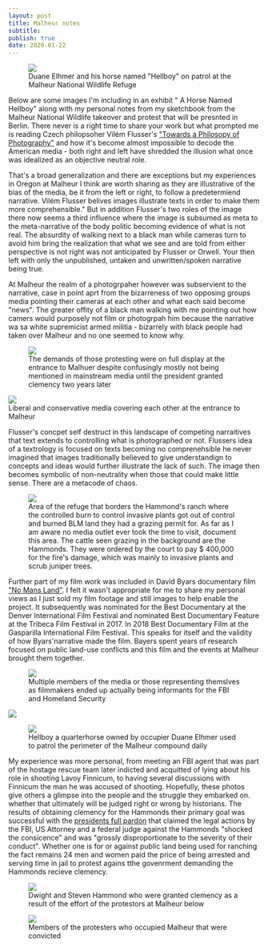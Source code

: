 ```yaml
---
layout: post
title: Malheur notes
subtitle: 
publish: true
date: 2020-01-22  
---
```


<figure>
<img src="https://jonkalev.s3-us-west-2.amazonaws.com/DSCF3957-Malheur-Hellboy-dip.jpg">
<figcaption> Duane Elhmer and his horse named "Hellboy" on patrol at the Malheur National Wildlife Refuge</figcaption>
</figure>

Below are some images I'm including in an exhibit " A Horse Named Hellboy"  along with my personal notes from my sketchbook from the Malheur National Wildlife takeover and protest that will be presnted in Berlin.
There never is a right time to share your work but what prompted me is reading Czech philopsoher Vilém Flusser's <a href="https://www.press.uchicago.edu/ucp/books/book/distributed/T/bo3535843.html">"Towards a Philosopy of Photography"</a> and how it's become almost impossible to decode the American media - both right and left have shredded the illusion what once was idealized as an objective neutral role.

 That's a broad generalization and there are exceptions but my experiences in Oregon at Malheur I think are worth sharing as they are illustrative of the bias of the media, be it from the left or right, to follow a predetermiend narrative.
 Vilém Flusser belives images illustrate texts in order to make them more comprehensible."
 But in addition Flusser's two roles of the image there now seems a third influence where the image is subsumed as meta to the meta-narrative of the body politic becoming evidence of what is not real.
 The absurdity of walking next to a black man while cameras turn to avoid him bring the realization that what we see and are told from either perspective is not right was not anticipated by Flusser or Orwell. Your then left with only the unpublished, untaken and unwritten/spoken narrative being true. 
 
 At Malheur the realm of a photogrpaher however was subservient to the narrative, case in point aprt from the bizarreness of two opposing groups media pointing their cameras at each other and what each said become "news". The greater offity of a black man walking with me pointing out how camers would purposely not film or photogrpah him because the narrative wa sa white supremicist armed militia - bizarrely with black people had taken over Malheur and no one seemed to know why.
   <figure>
<img src="https://jonkalev.s3-us-west-2.amazonaws.com/DSCF3923-Malheur_02.jpg">
 <figcaption>The demands of those protesting were on full display at the entrance to Malhuer despite confusingly mostly not being mentioned in mainstream media until the president granted clemency two years later </figcaption>
 
</figure>
 <img src="https://jonkalev.s3-us-west-2.amazonaws.com/malheur_13.jpg">
 <figcaption>Liberal and conservative media covering each other at the entrance to Malheur </figcaption>


 Flusser's concpet self destruct in this landscape of competing narraitives that text extends to controlling what is photographed or not. Flussers idea of a textrology is focused on texts becoming no comprenehsible he never imagined that images traditionally believed to give understandign to concepts and ideas would further illustrate the lack of such. The image then becomes symbolic of non-neutrality when those that could make little sense. There are a metacode of chaos.


 <figure>
<img src="https://jonkalev.s3-us-west-2.amazonaws.com/DSCF4057-Malheur_HammondCows.jpg">
 <figcaption> Area of the refuge that borders the Hammond's ranch where the controlled burn to control invasive plants got out of control and burned BLM land they had a grazing permit for. As far as I am aware no media outlet ever took the time to visit, document this area. The cattle seen grazing in the background are the Hammonds. They were ordered by the court to pay $ 400,000 for the fire's damage, which was mainly to invasive plants and scrub juniper trees.  </figcaption>
</figure>
     
 <p>
Further part of my film work was included in David Byars documentary film <a href="https://www.amazon.com/No-Mans-Land-Steve-Grasty/dp/B075RS7ZCY">"No Mans Land"</a>. I felt it wasn't appropriate for me to share my personal views as I just sold my film footage and still images to help enable the project.
 It subsequently was nominated for the Best Documentary at the Denver International Film Festival and nominated Best Documentary Feature at the Tribeca Film Festival in 2017. In 2018 Best Documentary Film at the Gasparilla International Film Festival.
 This speaks for itself and the validity of how Byars'narrative made the film.
 Bayers spent years of research focused on public land-use conflicts and this film and the events at Malheur brought them together.

<p>
<figure>
<img src="https://jonkalev.s3-us-west-2.amazonaws.com/20200113_malheur-01.jpg">
<figcaption>Multiple members of the media or those representing themslves as filmmakers ended up actually being informants for the FBI and Homeland Security</figcaption>
</figure>
 
 <img src="https://jonkalev.s3-us-west-2.amazonaws.com/malheur_12.jpg">
 
<figure>
<img src="https://jonkalev.s3-us-west-2.amazonaws.com/DSCF3982-Malhuer-Hellboy-dip2.jpg">
<figcaption> Hellboy a quarterhorse owned by occupier Duane Elhmer used to patrol the perimeter of the Malheur compound daily</figcaption>
</figure>

<p>

My experience was more personal, from meeting an FBI agent that was part of the hostage rescue team later indicted and  acquitted of lying about his role in shooting Lavoy Finnicum, to having several discussions with Finnicum the man he was accused of shooting. Hopefully, these photos give others a glimpse into the people and the struggle they embarked on. whether that ultimately will be judged right or wrong by historians. The results of obtaining clemency for the Hammonds their primary goal was successful with the <a href="https://www.whitehouse.gov/briefings-statements/statement-press-secretary-regarding-executive-clemency-dwight-steven-hammond/">  presidents full pardon</a> that claimed the legal actions by the FBI, US Attorney and a federal judge against the Hammonds "shocked the consicence" and was "grossly disproportionate to the severity of their conduct". 
 Whether one is for or against public land being used for ranching the fact remains 24 men and women paid the price of being arrested and serving time in jail to protest agains tthe govenrment demanding the Hammonds recieve clemency.
 



<figure>
<img src="https://jonkalev.s3-us-west-2.amazonaws.com/Malheur_Hammonds.jpg">
<figcaption>Dwight and Steven Hammond who were granted clemency as a result of the effort of the protestors at Malheur below</figcaption>
</figure>
<figure>
<img src="https://jonkalev.s3-us-west-2.amazonaws.com/malheur_15.jpg">
<figcaption>Members of the protesters who occupied Malheur that were convicted</figcaption>
</figure>




